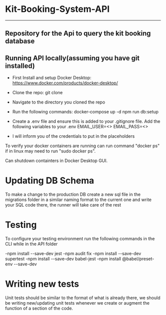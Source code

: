 # Kit-Booking-System-API
---------------------------------------------------------------
Repository for the Api to query the kit booking database
---------------------------------------------------------------
Running API locally(assuming you have git installed)
---------------------------------------------------------------
 - First Install and setup Docker Desktop: https://www.docker.com/products/docker-desktop/

 - Clone the repo: git clone <repo url>

 - Navigate to the directory you cloned the repo

 - Run the following commands:
    docker-compose up -d
    npm run db:setup

 - Create a .env file and ensure this is added to your .gitignore file. Add the following variables to your .env
    EMAIL_USER=<>
    EMAIL_PASS=<>
 - I will inform you of the credentials to put in the placeholders

To verify your docker containers are running can run command "docker ps" if in linux may need to run "sudo docker ps".

Can shutdown containters in Docker Desktop GUI.

# Updating DB Schema

To make a change to the production DB create a new sql file in the migrations folder in a similar naming format to the current one and write your SQL code there, the runner will take care of the rest

# Testing
To configure your testing environment run the following commands in the CLI while in the API folder

-npm install --save-dev jest
-npm audit fix
-npm install --save-dev supertest
-npm install --save-dev babel-jest
-npm install @babel/preset-env --save-dev

# Writing new tests
Unit tests should be similar to the format of what is already there, we should be writing new/updating unit tests whenever we create or augment
the function of a section of the code.